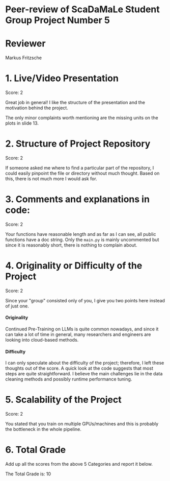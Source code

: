 # Peer-review of ScaDaMaLe Student Group Project Number 5

# Reviewer

Markus Fritzsche

# 1. Live/Video Presentation

Score: 2

Great job in general!
I like the structure of the presentation and the motivation behind the project. 

The only minor complaints worth mentioning are the missing units on the plots in slide 13. 

# 2. Structure of Project Repository

Score: 2

If someone asked me where to find a particular part of the repository, I could easily pinpoint the file or directory without much thought.
Based on this, there is not much more I would ask for.

# 3. Comments and explanations in code:

Score: 2

Your functions have reasonable length and as far as I can see, all public functions have a doc string. 
Only the ```main.py``` is mainly uncommented but since it is reasonably short, there is nothing to complain about. 

# 4. Originality or Difficulty of the Project

Score: 2

Since your "group" consisted only of you, I give you two points here instead of just one. 

#### Originality
Continued Pre-Training on LLMs is quite common nowadays, and since it can take a lot of time in general, many researchers and engineers are looking into cloud-based methods. 

#### Difficulty
I can only speculate about the difficulty of the project; therefore, I left these thoughts out of the score.
A quick look at the code suggests that most steps are quite straightforward.
I believe the main challenges lie in the data cleaning methods and possibly runtime performance tuning.


# 5. Scalability of the Project

Score: 2

You stated that you train on multiple GPUs/machines and this is probably the bottleneck in the whole pipeline. 


# 6. Total Grade

Add up all the scores from the above 5 Categories and report it below.

The Total Grade is: 10



